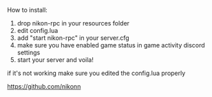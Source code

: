 How to install:

1. drop nikon-rpc in your resources folder
2. edit config.lua
3. add "start nikon-rpc" in your server.cfg
4. make sure you have enabled game status in game activity discord settings
5. start your server and voila!

if it's not working make sure you edited the config.lua properly 

https://github.com/nikonn